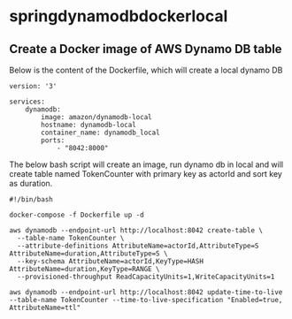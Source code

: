 # springdynamodbdockerlocal

## Create a Docker image of AWS Dynamo DB table

Below is the content of the Dockerfile, which will create a local dynamo DB 

    version: '3'
    
    services:
        dynamodb:
            image: amazon/dynamodb-local
            hostname: dynamodb-local
            container_name: dynamodb_local
            ports:
                - "8042:8000"
                
The below bash script will create an image, run dynamo db in local and
will create table named TokenCounter with primary key as actorId and sort key as duration.


    #!/bin/bash
    
    docker-compose -f Dockerfile up -d
    
    aws dynamodb --endpoint-url http://localhost:8042 create-table \
      --table-name TokenCounter \
      --attribute-definitions AttributeName=actorId,AttributeType=S AttributeName=duration,AttributeType=S \
      --key-schema AttributeName=actorId,KeyType=HASH AttributeName=duration,KeyType=RANGE \
      --provisioned-throughput ReadCapacityUnits=1,WriteCapacityUnits=1
    
    aws dynamodb --endpoint-url http://localhost:8042 update-time-to-live --table-name TokenCounter --time-to-live-specification "Enabled=true, AttributeName=ttl"
